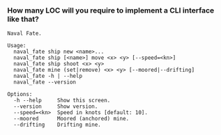 
### How many LOC will you require to implement a CLI interface like that?

    Naval Fate.

    Usage:
      naval_fate ship new <name>...
      naval_fate ship [<name>] move <x> <y> [--speed=<kn>]
      naval_fate ship shoot <x> <y>
      naval_fate mine (set|remove) <x> <y> [--moored|--drifting]
      naval_fate -h | --help
      naval_fate --version

    Options:
      -h --help     Show this screen.
      --version     Show version.
      --speed=<kn>  Speed in knots [default: 10].
      --moored      Moored (anchored) mine.
      --drifting    Drifting mine.
